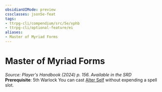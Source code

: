 ```yaml
---
obsidianUIMode: preview
cssclasses: json5e-feat
tags:
- ttrpg-cli/compendium/src/5e/xphb
- ttrpg-cli/optional-feature/ei
aliases:
- Master of Myriad Forms
---
```

# Master of Myriad Forms
*Source: Player's Handbook (2024) p. 156. Available in the <span title='Systems Reference Document (5.2)'>SRD</span>*  
**Prerequisite**: 5th Warlock
You can cast [Alter Self](Інструменти%20ДМ/CLI/spells/alter-self-xphb.md) without expending a spell slot.
